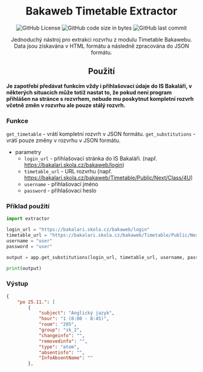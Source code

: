 <div align="center">

  <h1>Bakaweb Timetable Extractor</h1>

  ![GitHub License](https://img.shields.io/github/license/MortikCZ/Bakaweb-Timetable-Extractor)
  ![GitHub code size in bytes](https://img.shields.io/github/languages/code-size/MortikCZ/Bakaweb-Timetable-Extractor)
  ![GitHub last commit](https://img.shields.io/github/last-commit/MortikCZ/Bakaweb-Timetable-Extractor)

  <p>Jednoduchý nástroj pro extrakci rozvrhu z modulu Timetable Bakawebu. Data jsou získavána v HTML formátu a následně zpracována do JSON formátu.</p>
  
</div>
<h2 align = "center">Použití</h2>

**Je zapotřebí předávat funkcím vždy i přihlašovací údaje do IS Bakaláři, v některých situacích může totiž nastat to, že pokud není program přihlášen na stránce s rozvrhem, nebude mu poskytnut kompletní rozvrh včetně změn v rozvrhu ale pouze stálý rozvrh.**

### Funkce 
`get_timetable` - vrátí kompletní rozvrh v JSON formátu.
`get_substitutions` - vrátí pouze změny v rozvrhu v JSON formátu.
- parametry
  - `login_url` - přihlašovací stránka do IS Bakaláři. (např. https://bakalari.skola.cz/bakaweb/login)
  - `timetable_url` - URL rozvrhu (např. https://bakalari.skola.cz/bakaweb/Timetable/Public/Next/Class/4U)
  - `username` - přihlašovací jméno
  - `password` - přihlašovací heslo 

### Příklad použití
```python
import extractor

login_url = "https://bakalari.skola.cz/bakaweb/login"
timetable_url = "https://bakalari.skola.cz/bakaweb/Timetable/Public/Next/Class/4U"
username = "user"
password = "user"

output = app.get_substitutions(login_url, timetable_url, username, password)

print(output)
```

### Výstup
```json
{
    "po 25.11.": [
        {
            "subject": "Anglický jazyk",
            "hour": "1 (8:00 - 8:45)",
            "room": "205",
            "group": "sk_2",
            "changeinfo": "",
            "removedinfo": "",
            "type": "atom",
            "absentinfo": "",
            "InfoAbsentName": ""
        },
```







